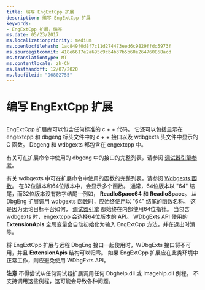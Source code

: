 ```yaml
---
title: 编写 EngExtCpp 扩展
description: 编写 EngExtCpp 扩展
keywords:
- EngExtCpp 扩展，编写
ms.date: 05/23/2017
ms.localizationpriority: medium
ms.openlocfilehash: 1ac849f0d8f7c11d274473eed6c9829ffdd5973f
ms.sourcegitcommit: 418e6617e2a695c9cb4b37b5b60e264760858acd
ms.translationtype: MT
ms.contentlocale: zh-CN
ms.lasthandoff: 12/07/2020
ms.locfileid: "96802755"
---
```

# <a name="writing-engextcpp-extensions"></a>编写 EngExtCpp 扩展


## <span id="ddk_writing_dbgeng_extension_code_dbx"></span><span id="DDK_WRITING_DBGENG_EXTENSION_CODE_DBX"></span>


EngExtCpp 扩展库可以包含任何标准的 c + + 代码。 它还可以包括显示在 engextcpp 和 dbgeng 标头文件中的 c + + 接口以及 wdbgexts 头文件中显示的 C 函数。 Dbgeng 和 wdbgexts 都包含在 engextcpp 中。

有关可在扩展命令中使用的 dbgeng 中的接口的完整列表，请参阅 [调试器引擎参考](debugger-engine-reference.md)。

有关 wdbgexts 中可在扩展命令中使用的函数的完整列表，请参阅 [Wdbgexts 函数](wdbgexts-functions.md)。 在32位版本和64位版本中，会显示多个函数。 通常，64位版本以 "64" 结尾，而32位版本没有数字结尾--例如， **ReadIoSpace64** 和 **ReadIoSpace**。 从 DbgEng 扩展调用 wdbgexts 函数时，应始终使用以 "64" 结尾的函数名称。 这是因为无论目标平台如何， [调试器引擎](introduction.md#debugger-engine) 都始终在内部使用64位指针。 当包含 wdbgexts 时，engextcpp 会选择64位版本的 API。 WDbgExts API 使用的 **ExtensionApis** 全局变量会自动初始化为输入 EngExtCpp 方法，并在退出时清除。

将 EngExtCpp 扩展与远程 DbgEng 接口一起使用时，WDbgExts 接口将不可用，并且 **ExtensionApis** 结构可以归零。 如果 EngExtCpp 扩展应在此类环境中正常工作，则应避免使用 WDbgExts API。

**注意**   不得尝试从任何调试器扩展调用任何 Dbghelp.dll 或 Imagehlp.dll 例程。 不支持调用这些例程，这可能会导致各种问题。

 

 

 





